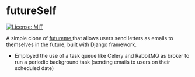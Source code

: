 # futureSelf

[![License: MIT](https://img.shields.io/badge/License-MIT-yellow.svg)](https://opensource.org/licenses/MIT) 

A simple clone of <a href="futureme.org"> futureme </a> that allows users send letters as emails to themselves in the future, built with Django framework.

<ul>
  <li> Employed the use of a task queue like Celery and RabbitMQ as broker to run a periodic background task (sending emails to users on their scheduled date) </li> 
</ul>
